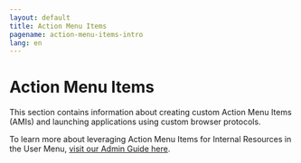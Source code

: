 ```yaml
---
layout: default
title: Action Menu Items
pagename: action-menu-items-intro
lang: en
---
```


# Action Menu Items

This section contains information about creating custom Action Menu Items (AMIs) and launching applications using custom browser protocols.

To learn more about leveraging Action Menu Items for Internal Resources in the User Menu, [visit our Admin Guide here](https://help.autodesk.com/view/SGSUB/ENU/?guid=SG_Administrator_ar_display_options_ar_user_menu_customization_html).